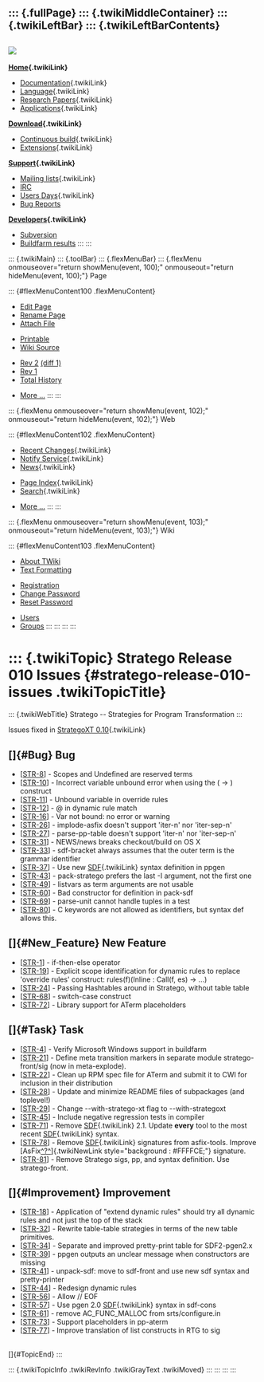 ::: {.fullPage}
::: {.twikiMiddleContainer}
::: {.twikiLeftBar}
::: {.twikiLeftBarContents}
  ----------------------------------------------------------------------------------
  [![](../pub/Stratego/StrategoLogo/StrategoLogoTextlessWhite-100px.png)](WebHome)
  ----------------------------------------------------------------------------------

**[Home](WebHome){.twikiLink}**

-   [Documentation](StrategoDocumentation){.twikiLink}
-   [Language](StrategoLanguage){.twikiLink}
-   [Research Papers](StrategoPublications){.twikiLink}
-   [Applications](StrategoApplication){.twikiLink}

**[Download](StrategoDownload){.twikiLink}**

-   [Continuous build](ContinuousBuild){.twikiLink}
-   [Extensions](AdditionalPackageDownload){.twikiLink}

**[Support](StrategoSupport){.twikiLink}**

-   [Mailing lists](MailingList){.twikiLink}
-   [IRC](irc://irc.freenode.net/#stratego)
-   [Users Days](StrategoUsersDay){.twikiLink}
-   [Bug Reports](http://yellowgrass.org/project/StrategoXT)

**[Developers](StrategoDev){.twikiLink}**

-   [Subversion](https://svn.strategoxt.org/repos/StrategoXT/strategoxt/trunk)
-   [Buildfarm
    results](http://hydra.nixos.org/jobset/strategoxt/strategoxt-release/all)
:::
:::

::: {.twikiMain}
::: {.toolBar}
::: {.flexMenuBar}
::: {.flexMenu onmouseover="return showMenu(event, 100);" onmouseout="return hideMenu(event, 100);"}
Page

::: {#flexMenuContent100 .flexMenuContent}
-   [Edit
    Page](http://www.program-transformation.org/edit/Stratego/StrategoRelease010Issues?t=1536825679)
-   [Rename
    Page](http://www.program-transformation.org/rename/Stratego/StrategoRelease010Issues)
-   [Attach
    File](http://www.program-transformation.org/attach/Stratego/StrategoRelease010Issues)

<!-- -->

-   [Printable](http://www.program-transformation.org/view/Stratego/StrategoRelease010Issues?skin=print.pattern)
-   [Wiki
    Source](http://www.program-transformation.org/view/Stratego/StrategoRelease010Issues?skin=text&raw=on&contenttype=text/plain)

<!-- -->

-   [Rev
    2](http://www.program-transformation.org/view/Stratego/StrategoRelease010Issues?rev=1.2)
    [(diff 1)](http://www.program-transformation.org/rdiff/Stratego/StrategoRelease010Issues?rev1=1.2&rev2=1.1)
-   [Rev
    1](http://www.program-transformation.org/view/Stratego/StrategoRelease010Issues?rev=1.1)
-   [Total
    History](http://www.program-transformation.org/rdiff/Stratego/StrategoRelease010Issues)

<!-- -->

-   [More
    \...](http://www.program-transformation.org/oops/Stratego/StrategoRelease010Issues?template=oopsmore&param1=1.2&param2=1.2)
:::
:::

::: {.flexMenu onmouseover="return showMenu(event, 102);" onmouseout="return hideMenu(event, 102);"}
Web

::: {#flexMenuContent102 .flexMenuContent}
-   [Recent Changes](WebChanges){.twikiLink}
-   [Notify Service](WebNotify){.twikiLink}
-   [News](WebNews){.twikiLink}

<!-- -->

-   [Page Index](WebIndex){.twikiLink}
-   [Search](WebSearch){.twikiLink}

<!-- -->

-   [More
    \...](http://www.program-transformation.org/oops/Stratego/StrategoRelease010Issues?template=oopsmore&param1=1.2&param2=1.2)
:::
:::

::: {.flexMenu onmouseover="return showMenu(event, 103);" onmouseout="return hideMenu(event, 103);"}
Wiki

::: {#flexMenuContent103 .flexMenuContent}
-   [About
    TWiki](http://www.program-transformation.org/view/TWiki/WebHome)
-   [Text
    Formatting](http://www.program-transformation.org/view/TWiki/TextFormattingRules)

<!-- -->

-   [Registration](http://www.program-transformation.org/view/TWiki/TWikiRegistration)
-   [Change
    Password](http://www.program-transformation.org/view/TWiki/ChangePassword)
-   [Reset
    Password](http://www.program-transformation.org/view/TWiki/ResetPassword)

<!-- -->

-   [Users](http://www.program-transformation.org/view/Main/TWikiUsers)
-   [Groups](http://www.program-transformation.org/view/Main/TWikiGroups)
:::
:::
:::
:::

::: {.twikiTopic}
Stratego Release 010 Issues {#stratego-release-010-issues .twikiTopicTitle}
===========================

::: {.twikiWebTitle}
Stratego \-- Strategies for Program Transformation
:::

Issues fixed in [StrategoXT 0.10](StrategoRelease010){.twikiLink}

[]{#Bug} Bug
------------

-   \[[STR-8](http://yellowgrass.org/STR-8)\] - Scopes and Undefined are
    reserved terms
-   \[[STR-10](http://yellowgrass.org/STR-10)\] - Incorrect variable
    unbound error when using the ( -\> ) construct
-   \[[STR-11](http://yellowgrass.org/STR-11)\] - Unbound variable in
    override rules
-   \[[STR-12](http://yellowgrass.org/STR-12)\] - @ in dynamic rule
    match
-   \[[STR-16](http://yellowgrass.org/STR-16)\] - Var not bound: no
    error or warning
-   \[[STR-26](http://yellowgrass.org/STR-26)\] - implode-asfix doesn\'t
    support \'iter-n\' nor \'iter-sep-n\'
-   \[[STR-27](http://yellowgrass.org/STR-27)\] - parse-pp-table
    doesn\'t support \'iter-n\' nor \'iter-sep-n\'
-   \[[STR-31](http://yellowgrass.org/STR-31)\] - NEWS/news breaks
    checkout/build on OS X
-   \[[STR-33](http://yellowgrass.org/STR-33)\] - sdf-bracket always
    assumes that the outer term is the grammar identifier
-   \[[STR-37](http://yellowgrass.org/STR-37)\] - Use new
    [SDF](SDF){.twikiLink} syntax definition in ppgen
-   \[[STR-43](http://yellowgrass.org/STR-43)\] - pack-stratego prefers
    the last -I argument, not the first one
-   \[[STR-49](http://yellowgrass.org/STR-49)\] - listvars as term
    arguments are not usable
-   \[[STR-60](http://yellowgrass.org/STR-60)\] - Bad constructor for
    definition in pack-sdf
-   \[[STR-69](http://yellowgrass.org/STR-69)\] - parse-unit cannot
    handle tuples in a test
-   \[[STR-80](http://yellowgrass.org/STR-80)\] - C keywords are not
    allowed as identifiers, but syntax def allows this.

[]{#New_Feature} New Feature
----------------------------

-   \[[STR-1](http://yellowgrass.org/STR-1)\] - if-then-else operator
-   \[[STR-19](http://yellowgrass.org/STR-19)\] - Explicit scope
    identification for dynamic rules to replace \'override rules\'
    construct: rules(f)(Inline : Call(f, es) -\> \...)
-   \[[STR-24](http://yellowgrass.org/STR-24)\] - Passing Hashtables
    around in Stratego, without table table
-   \[[STR-68](http://yellowgrass.org/STR-68)\] - switch-case construct
-   \[[STR-72](http://yellowgrass.org/STR-72)\] - Library support for
    ATerm placeholders

[]{#Task} Task
--------------

-   \[[STR-4](http://yellowgrass.org/STR-4)\] - Verify Microsoft Windows
    support in buildfarm
-   \[[STR-21](http://yellowgrass.org/STR-21)\] - Define meta transition
    markers in separate module stratego-front/sig (now in meta-explode).
-   \[[STR-22](http://yellowgrass.org/STR-22)\] - Clean up RPM spec file
    for ATerm and submit it to CWI for inclusion in their distribution
-   \[[STR-28](http://yellowgrass.org/STR-28)\] - Update and minimize
    README files of subpackages (and toplevel!)
-   \[[STR-29](http://yellowgrass.org/STR-29)\] - Change
    \--with-stratego-xt flag to \--with-strategoxt
-   \[[STR-45](http://yellowgrass.org/STR-45)\] - Include negative
    regression tests in compiler
-   \[[STR-71](http://yellowgrass.org/STR-71)\] - Remove
    [SDF](SDF){.twikiLink} 2.1. Update **every** tool to the most recent
    [SDF](SDF){.twikiLink} syntax.
-   \[[STR-78](http://yellowgrass.org/STR-78)\] - Remove
    [SDF](SDF){.twikiLink} signatures from asfix-tools. Improve
    [AsFix[^?^](http://www.program-transformation.org/edit/Stratego/AsFix?topicparent=Stratego.StrategoRelease010Issues)]{.twikiNewLink
    style="background : #FFFFCE;"} signature.
-   \[[STR-81](http://yellowgrass.org/STR-81)\] - Remove Stratego sigs,
    pp, and syntax definition. Use stratego-front.

[]{#Improvement} Improvement
----------------------------

-   \[[STR-18](http://yellowgrass.org/STR-18)\] - Application of
    \"extend dynamic rules\" should try all dynamic rules and not just
    the top of the stack
-   \[[STR-32](http://yellowgrass.org/STR-32)\] - Rewrite table-table
    strategies in terms of the new table primitives.
-   \[[STR-34](http://yellowgrass.org/STR-34)\] - Separate and improved
    pretty-print table for SDF2-pgen2.x
-   \[[STR-39](http://yellowgrass.org/STR-39)\] - ppgen outputs an
    unclear message when constructors are missing
-   \[[STR-41](http://yellowgrass.org/STR-41)\] - unpack-sdf: move to
    sdf-front and use new sdf syntax and pretty-printer
-   \[[STR-44](http://yellowgrass.org/STR-44)\] - Redesign dynamic rules
-   \[[STR-56](http://yellowgrass.org/STR-56)\] - Allow // EOF
-   \[[STR-57](http://yellowgrass.org/STR-57)\] - Use pgen 2.0
    [SDF](SDF){.twikiLink} syntax in sdf-cons
-   \[[STR-61](http://yellowgrass.org/STR-61)\] - remove
    AC\_FUNC\_MALLOC from srts/configure.in
-   \[[STR-73](http://yellowgrass.org/STR-73)\] - Support placeholders
    in pp-aterm
-   \[[STR-77](http://yellowgrass.org/STR-77)\] - Improve translation of
    list constructs in RTG to sig

\
[]{#TopicEnd}
:::

::: {.twikiTopicInfo .twikiRevInfo .twikiGrayText .twikiMoved}
:::
:::
:::
:::
